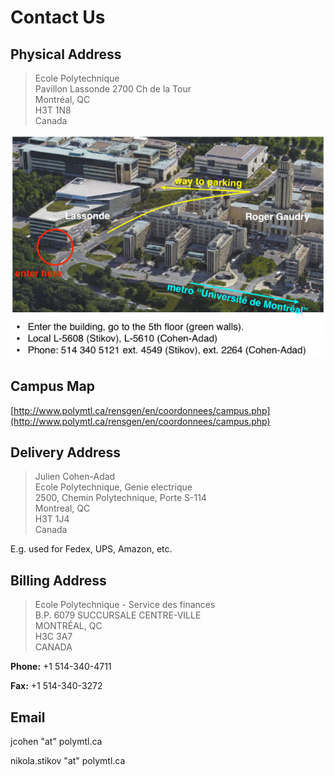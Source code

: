 # Contact Us

## Physical Address

> Ecole Polytechnique  
> Pavillon Lassonde 2700 Ch de la Tour  
> Montréal, QC  
> H3T 1N8  
> Canada

![](.gitbook/assets/path_to_poly_noaddress.png)

## Campus Map

[http://www.polymtl.ca/rensgen/en/coordonnees/campus.php](http://www.polymtl.ca/rensgen/en/coordonnees/campus.php)

## Delivery Address

> Julien Cohen-Adad  
> Ecole Polytechnique, Genie electrique  
> 2500, Chemin Polytechnique, Porte S-114  
> Montreal, QC  
> H3T 1J4  
> Canada

E.g. used for Fedex, UPS, Amazon, etc.

## Billing Address

> Ecole Polytechnique - Service des finances  
> B.P. 6079 SUCCURSALE CENTRE-VILLE  
> MONTRÉAL, QC  
> H3C 3A7  
> CANADA

**Phone:** +1 514-340-4711

**Fax:** +1 514-340-3272

## Email

jcohen "at" polymtl.ca

nikola.stikov "at" polymtl.ca

